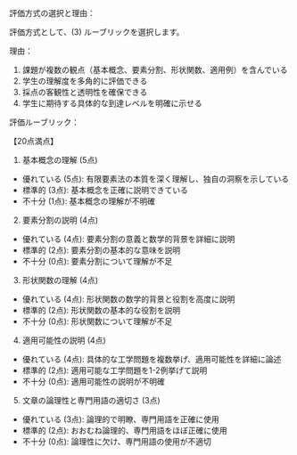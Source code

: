 評価方式の選択と理由：

評価方式として、(3) ルーブリックを選択します。

理由：
1. 課題が複数の観点（基本概念、要素分割、形状関数、適用例）を含んでいる
2. 学生の理解度を多角的に評価できる
3. 採点の客観性と透明性を確保できる
4. 学生に期待する具体的な到達レベルを明確に示せる

評価ルーブリック：

【20点満点】

1. 基本概念の理解 (5点)
- 優れている (5点): 有限要素法の本質を深く理解し、独自の洞察を示している
- 標準的 (3点): 基本概念を正確に説明できている
- 不十分 (1点): 基本概念の理解が不明確

2. 要素分割の説明 (4点)
- 優れている (4点): 要素分割の意義と数学的背景を詳細に説明
- 標準的 (2点): 要素分割の基本的な意味を説明
- 不十分 (0点): 要素分割について理解が不足

3. 形状関数の理解 (4点)
- 優れている (4点): 形状関数の数学的背景と役割を高度に説明
- 標準的 (2点): 形状関数の基本的な役割を説明
- 不十分 (0点): 形状関数について理解が不足

4. 適用可能性の説明 (4点)
- 優れている (4点): 具体的な工学問題を複数挙げ、適用可能性を詳細に論述
- 標準的 (2点): 適用可能な工学問題を1-2例挙げて説明
- 不十分 (0点): 適用可能性の説明が不明確

5. 文章の論理性と専門用語の適切さ (3点)
- 優れている (3点): 論理的で明瞭、専門用語を正確に使用
- 標準的 (2点): おおむね論理的、専門用語をほぼ正確に使用
- 不十分 (0点): 論理性に欠け、専門用語の使用が不適切